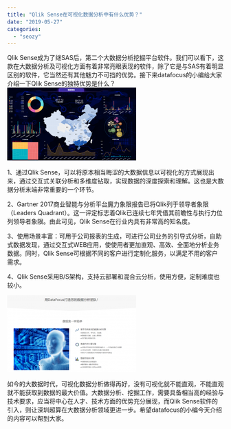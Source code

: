 ```yaml
---
title: "Qlik Sense在可视化数据分析中有什么优势？"
date: "2019-05-27"
categories: 
  - "seozy"
---
```


Qlik Sense成为了继SAS后，第二个大数据分析挖掘平台软件。我们可以看下，这款在大数据分析及可视化方面有着非常亮眼表现的软件，除了它是与SAS有着明显区别的软件，它当然还有其他魅力不可挡的优势。接下来datafocus的小编给大家介绍一下Qlik Sense的独特优势是什么？![](images/word-image-118-300x169.png)

1、通过Qlik Sense，可以将原本相当晦涩的大数据信息以可视化的方式展现出来，通过交互式关联分析和多维度钻取，实现数据的深度探索和理解。这也是大数据分析末端非常重要的一个环节。

2、Gartner 2017商业智能与分析平台魔力象限报告已将Qlik列于领导者象限（Leaders Quadrant）。这一评定标志着Qlik已连续七年凭借其前瞻性与执行力位列领导者象限。由此可见，Qlik Sense在行业内具有非常高的知名度。

3、使用场景丰富：可用于公司报表的生成，可进行公司业务的引导式分析，自助式数据发现，通过交互式WEB应用，使使用者更加直观、高效、全面地分析业务数据。同时，Qlik Sense可根据不同的客户进行定制化服务，以满足不用的客户需求。

4、Qlik Sense采用B/S架构，支持云部署和混合云分析，使用方便，定制难度也较小。

![](images/word-image-109-300x178.png)

如今的大数据时代，可视化数据分析做得再好，没有可视化就不能直观，不能直观就不能获取到数据的最大价值。大数据分析、挖掘工作，需要具备相当高的经验与技术要求，应当将中心在人才、技术方面的优势充分展现，而Qlik Sense软件的引入，则让深圳超算在大数据分析领域更进一步。希望datafocus的小编今天介绍的内容可以帮到大家。
